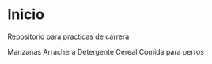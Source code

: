 # Inicio
Repositorio para practicas de carrera

Manzanas
Arrachera
Detergente
Cereal
Comida para perros
